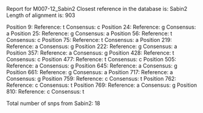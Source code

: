 Report for M007-12_Sabin2
Closest reference in the database is:	Sabin2
Length of alignment is:	903

Position 9:	Reference:	t	Consensus:	c
Position 24:	Reference:	g	Consensus:	a
Position 25:	Reference:	g	Consensus:	a
Position 56:	Reference:	t	Consensus:	c
Position 75:	Reference:	t	Consensus:	a
Position 219:	Reference:	a	Consensus:	g
Position 222:	Reference:	g	Consensus:	a
Position 357:	Reference:	a	Consensus:	g
Position 428:	Reference:	t	Consensus:	c
Position 477:	Reference:	t	Consensus:	c
Position 505:	Reference:	a	Consensus:	g
Position 645:	Reference:	a	Consensus:	g
Position 661:	Reference:	g	Consensus:	a
Position 717:	Reference:	a	Consensus:	g
Position 759:	Reference:	c	Consensus:	t
Position 762:	Reference:	c	Consensus:	t
Position 769:	Reference:	a	Consensus:	g
Position 810:	Reference:	c	Consensus:	t

Total number of snps from Sabin2:	18

